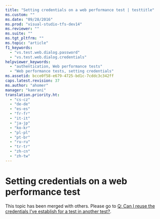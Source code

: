 ```yaml
---
title: "Setting credentials on a web performance test | testtitle"
ms.custom: ""
ms.date: "09/28/2016"
ms.prod: "visual-studio-tfs-dev14"
ms.reviewer: ""
ms.suite: ""
ms.tgt_pltfrm: ""
ms.topic: "article"
f1_keywords: 
  - "vs.test.web.dialog.password"
  - "vs.test.web.dialog.credentials"
helpviewer_keywords: 
  - "authentication, Web performance tests"
  - "Web performance tests, setting credentials"
ms.assetid: bcce0f58-e679-4725-bd1c-7cddc3c342ff
caps.latest.revision: 37
ms.author: "ahomer"
manager: "kamrani"
translation.priority.ht: 
  - "cs-cz"
  - "de-de"
  - "es-es"
  - "fr-fr"
  - "it-it"
  - "ja-jp"
  - "ko-kr"
  - "pl-pl"
  - "pt-br"
  - "ru-ru"
  - "tr-tr"
  - "zh-cn"
  - "zh-tw"
---
```

# Setting credentials on a web performance test
This topic has been merged with others. Please go to [Q: Can I reuse the credentials I’ve establish for a test in another test?](http://msdn.microsoft.com/en-us/bd0a82fd-cec0-4861-bc09-e1b0b2d258ef).